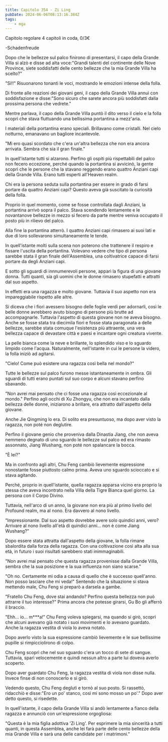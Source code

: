 ```yaml
---
title: Capitolo 354 - Zi Ling
pubDate: 2024-06-06T08:13:16.384Z
tags:
    - mga
---
```



Capitolo regolare
4 capitoli in coda, 0/3€


-Schadenfreude


Dopo che le bellezze sul palco finirono di presentarsi, il capo della Grande Villa si alzò e disse ad alta voce:"Grandi talenti del continente delle Nove Province, siete soddisfatti delle cento bellezze che la mia Grande Villa ha scelto?"


"Sì!!" Risuonarono tonanti le voci, mostrando le emozioni intense della folla.


Di fronte alle reazioni dei giovani geni, il capo della Grande Villa annuì con soddisfazione e disse:"Sono sicuro che sarete ancora più soddisfatti dalla prossima persona che vedrete."


Mentre parlava, il capo della Grande Villa puntò il dito verso il cielo e la folla scoprì che stava fluttuando una bellissima portantina a mezz'aria.


I materiali della portantina erano speciali. Brillavano come cristalli. Nel cielo notturno, emanavano un bagliore incantevole.


"Mi ero quasi scordato che c'era un'altra bellezza che non era ancora arrivata. Sembra che sia il gran finale."


In quell'istante tutti si alzarono. Perfino gli ospiti più rispettabili del palco non fecero eccezione, perché quando la portantina si avvicinò, la gente scoprì che le persone che la stavano reggendo erano quattro Anziani capi della Grande Villa. Erano tutti esperti all'Heaven realm.


Chi era la persona seduta sulla portantina per essere in grado di farsi portare da quattro Anziani capi? Questo aveva già suscitato la curiosità della folla.


Proprio in quel momento, come se fosse controllata dagli Anziani, la portantina arrivò sopra il palco. Stava scendendo lentamente e le novantanove bellezze in mezzo si fecero da parte mentre veniva occupato il posto più in rilievo del palco.


Alla fine la portantina atterrò. I quattro Anziani capi rimasero ai suoi lati e due di loro sollevarono simultaneamente le tende.


In quell'istante molti sulla scena non poterono che trattenere il respiro e fissare l'uscita della portantina. Volevano vedere che tipo di persona sarebbe stata il gran finale dell'Assemblea, una coltivatrice capace di farsi portare da degli Anziani capi.


E sotto gli sguardi di innnumerevoli persone, apparì la figura di una giovane donna. Tutti quanti, sia gli uomini che le donne rimasero stupefatti e attratti dal suo aspetto.


In effetti era una ragazza e molto giovane. Tuttavia il suo aspetto non era impareggiabile rispetto alle altre.


Si diceva che i fiori avessero bisogno delle foglie verdi per adornarli, così le belle donne avrebbero avuto bisogno di persone più brutte ad accompagnarle. Tuttavia l'aspetto di questa giovane non ne aveva bisogno. Anche se fosse stata tra diecimila fiori e fosse stata paragonata a delle bellezze, sarebbe stata comuque l'esistenza più attraente, una vera bellezza capace di devastare città e paesi e incantare ogni creatura vivente.


La pelle bianca come la neve e brillante, lo splendido viso e lo sguardo limpido come l'acqua. Naturalmente, nell'istante in cui le persone la videro, la folla iniziò ad agitarsi.


"Cielo! Come può esistere una ragazza così bella nel mondo?"


Tutte le bellezze sul palco furono messe istantaneamente in ombra. Gli sguardi di tutti erano puntati sul suo corpo e alcuni stavano perfino sbavando.


"Non avrei mai pensato che ci fosse una ragazza così eccezionale al mondo." Perfino agli occhi di Xu Zhongyu, che non era incantato dalla bellezza delle donne, iniziarono a brillare, era attratto dall'aspetto della giovane.


Anche Jie Qingming lo era. Di solito era presuntuoso, ma dopo aver visto la ragazza, non poté non deglutire.


Perfino il giovane genio che proveniva dalla Dinastia Jiang, che non aveva nemmeno degnato di uno sguardo le bellezze sul palco ed era rimasto assonnato, Jiang Wushang, non poté non spalancare la bocca.


"È lei?"


Ma in confronto agli altri, Chu Feng cambiò lievemente espressione nonostante fosse piuttosto calmo prima. Aveva uno sguardo scioccato e si stava agitando.


Perché, proprio in quell'istante, quella ragazza apparsa vicino era proprio la stessa che aveva incontrato nella Villa della Tigre Bianca quel giorno. La persona con il Corpo Divino.


Tuttavia, nell'arco di un anno, la giovane non era più al primo livello del Profound realm, ma al nono. Era davvero al nono livello.


"Impressionante. Dal suo aspetto dovrebbe avere solo quindici anni, vero? Arrivare al nono livello all'età di quindici anni... non è come Jiang Wushang?"


Dopo essere stata attratta dall'aspetto della giovane, la folla rimane sbalordita dalla forza della ragazza. Con una coltivazione così alta alla sua età, in futuro i suoi risultati sarebbero stati inimmaginabili.


"Non avrei mai pensato che questa ragazza provenisse dalla Grande Villa, sembra che la sua posizione e la sua influenza non siano scarse."


"Oh no. Certamente mi odia a causa di quello che è successo quell'anno. Non posso lasciare che mi veda!" Sentendo che la situazione si stava mettendo male, Chu Feng si preparò a darsela a gambe.


"Fratello Chu Feng, dove stai andando? Perfino questa bellezza non può attrarre il tuo interesse?" Prima ancora che potesse girarsi, Gu Bo gli afferrò il braccio.


"Ehh... io... m***a!" Chu Feng voleva spiegarsi, ma quando si girò, scoprì che alcuni avevano già notato i suoi movimenti e lo avevano guardato. Anche la ragazza vestita di viola lo aveva notato.


Dopo averlo visto la sua espressione cambiò lievemente e le sue bellissime pupille si rimpicciolirono di colpo.


Chu Feng scoprì che nel suo sguardo c'era un tocco di sete di sangue. Tuttavia, sparì velocemente e quindi nessun altro a parte lui doveva averlo scoperto.


Dopo aver guardato Chu Feng, la ragazza vestita di viola non disse nulla. Invece finse di non conoscerlo e si girò.


Vedendo questo, Chu Feng deglutì e tornò al suo posto. Si rassettò, ridacchiò e disse:"Ero un po' stanco, così mi sono mosso un po'." Dopo aver detto questo, si risedette.


In quell'istante, il capo della Grande Villa si andò lentamente a fianco della ragazza e annunciò con un'espressione orgogliosa:


"Questa è la mia figlia adottiva 'Zi Ling'. Per esprimere la mia sincerità a tutti quanti, in questa Assemblea, anche lei farà parte delle cento bellezze della mia Grande Villa e sarà una delle candidate per i matrimoni."



